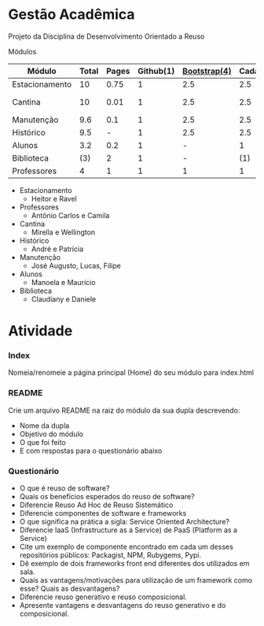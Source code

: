 Gestão Acadêmica
===============

Projeto da Disciplina de Desenvolvimento Orientado a Reuso 

Módulos
	
|Módulo  | Total | Pages| Github(1)|[Bootstrap(4)](http://getbootstrap.com/examples/starter-template/)|Cadastro(3)|Listar(2)|Salvar(5)|
|--------|-------|------|----------|-------------|-----------|---------|---------|
|Estacionamento |10| 0.75 | 1 | 2.5 | 2.5 | 2.5 | (STORAGE(1)|
|Cantina | 10 |0.01 |1 |2.5 | 2.5 | 2.5 | BD (1)/STORAGE(1)|
|Manutenção| 9.6 |0.1| 1 | 2.5 | 2.5 | 2.5 | STORAGE(1)|
|Histórico | 9.5 |-| 1 | 2.5| 2.5 | 2.5 |STORAGE(1) | 
|Alunos  | 3.2 | 0.2|1 | - |1  | 1 |- |
|Biblioteca | (3)|  2| 1 |- | (1) | (1) |- |
|Professores| 4 |1 |1 | 1 | 1 | - | - |

- Estacionamento
	- 	Heitor e Ravel
- Professores
	- Antônio Carlos e Camila
- Cantina
	- Mirella e Wellington
- Histórico
	- André e Patrícia
- Manutenção
	- José Augusto, Lucas, Filipe
- Alunos
	- Manoela e Maurício
- Biblioteca
	- Claudiany e Daniele
	
# Atividade

### Index

Nomeia/renomeie a página principal (Home) do seu módulo para index.html

### README

Crie um arquivo README na raiz do módulo da sua dupla descrevendo:

- Nome da dupla
- Objetivo do módulo
- O que foi feito
- E com respostas para o questionário abaixo

### Questionário
	
- O que é reuso de software? 
- Quais os benefícios esperados do reuso de software?
- Diferencie Reuso Ad Hoc de Reuso Sistemático
- Diferencie componentes de software e frameworks
- O que significa na prática a sigla: Service Oriented Architecture?
- Diferencie IaaS (Infrastructure as a Service) de PaaS (Platform as a Service)
- Cite um exemplo de componente encontrado em cada um desses repositórios públicos: Packagist, NPM, Rubygems, Pypi.
- Dê exemplo de dois frameworks front end diferentes dos utilizados em sala.
- Quais as vantagens/motivações para utilização de um framework como esse? Quais as desvantagens? 
- Diferencie reuso generativo e reuso composicional.
- Apresente vantagens e desvantagens do reuso generativo e do composicional.
